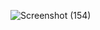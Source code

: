 ![Screenshot (154)](https://github.com/user-attachments/assets/58d3a7ba-14af-433a-a444-28ee56a0b435)
